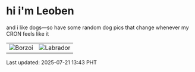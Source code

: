 # hi i'm Leoben

and i like dogs—so have some random dog pics that change whenever my CRON feels like it

|  |  |
|--------|----------|
| ![Borzoi](https://random-dog-vercel.vercel.app/api/random-borzoi?v=1753076585) | ![Labrador](https://random-dog-vercel.vercel.app/api/random-labrador?v=1753076585) |

Last updated: 2025-07-21 13:43 PHT
